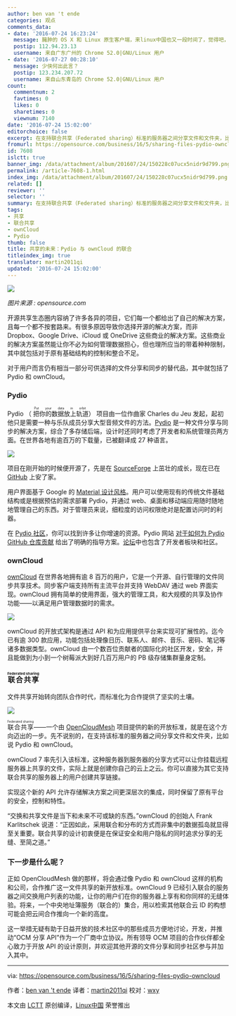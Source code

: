 ```yaml
---
author: ben van 't ende
categories: 观点
comments_data:
- date: '2016-07-24 16:23:24'
  message: 臃肿的 OS X 和 Linux 原生客户端，来linux中国也又一段时间了，觉得吧，还是改名叫叫windows中国好，或者虚拟机linux中国好
  postip: 112.94.23.13
  username: 来自广东广州的 Chrome 52.0|GNU/Linux 用户
- date: '2016-07-27 00:28:10'
  message: 少侠何出此言？
  postip: 123.234.207.72
  username: 来自山东青岛的 Chrome 52.0|GNU/Linux 用户
count:
  commentnum: 2
  favtimes: 0
  likes: 0
  sharetimes: 0
  viewnum: 7140
date: '2016-07-24 15:02:00'
editorchoice: false
excerpt: 在支持联合共享（Federated sharing）标准的服务器之间分享文件和文件夹，比如说 Pydio 和 ownCloud。
fromurl: https://opensource.com/business/16/5/sharing-files-pydio-owncloud
id: 7608
islctt: true
banner_img: /data/attachment/album/201607/24/150228c07ucx5nidr9d799.png
permalink: /article-7608-1.html
index_img: /data/attachment/album/201607/24/150228c07ucx5nidr9d799.png.thumb.jpg
related: []
reviewer: ''
selector: ''
summary: 在支持联合共享（Federated sharing）标准的服务器之间分享文件和文件夹，比如说 Pydio 和 ownCloud。
tags:
- 共享
- 联合共享
- ownCloud
- Pydio
thumb: false
title: 共享的未来：Pydio 与 ownCloud 的联合
titleindex_img: true
translator: martin2011qi
updated: '2016-07-24 15:02:00'
---
```


![](/data/attachment/album/201607/24/150228c07ucx5nidr9d799.png)


*图片来源 : opensource.com*


开源共享生态圈内容纳了许多各异的项目，它们每一个都给出了自己的解决方案，且每一个都不按套路来。有很多原因导致你选择开源的解决方案，而非 Dropbox、Google Drive、iCloud 或 OneDrive 这些商业的解决方案。这些商业的解决方案虽然能让你不必为如何管理数据担心，但也理所应当的带着种种限制，其中就包括对于原有基础结构的控制和整合不足。


对于用户而言仍有相当一部分可供选择的文件分享和同步的替代品，其中就包括了 Pydio 和 ownCloud。


### Pydio


Pydio （<ruby> 把你的数据放上轨道 <rp>  （ </rp> <rt>  Put your data in orbit </rt> <rp>  ） </rp></ruby>） 项目由一位作曲家 Charles du Jeu 发起，起初他只是需要一种与乐队成员分享大型音频文件的方法。[Pydio](https://pydio.com/) 是一种文件分享与同步的解决方案，综合了多存储后端，设计时还同时考虑了开发者和系统管理员两方面。在世界各地有逾百万的下载量，已被翻译成 27 种语言。


![](/data/attachment/album/201607/24/145933f90nyv2tv66yq7wv.jpg)


项目在刚开始的时候便开源了，先是在 [SourceForge](https://sourceforge.net/projects/ajaxplorer/) 上茁壮的成长，现在已在 [GitHub](https://github.com/pydio/) 上安了家。


用户界面基于 Google 的 [Material 设计风格](https://www.google.com/design/spec/material-design/introduction.html)。用户可以使用现有的传统文件基础结构或是根据预估的需求部署 Pydio，并通过 web、桌面和移动端应用随时随地地管理自己的东西。对于管理员来说，细粒度的访问权限绝对是配置访问时的利器。


在 [Pydio 社区](https://pydio.com/en/community)，你可以找到许多让你增速的资源。Pydio 网站 [对于如何为 Pydio GitHub 仓库贡献](https://pydio.com/en/community/contribute) 给出了明确的指导方案。[论坛](https://pydio.com/forum/f)中也包含了开发者板块和社区。


### ownCloud


[ownCloud](https://owncloud.org/) 在世界各地拥有逾 8 百万的用户，它是一个开源、自行管理的文件同步共享技术。同步客户端支持所有主流平台并支持 WebDAV 通过 web 界面实现。ownCloud 拥有简单的使用界面，强大的管理工具，和大规模的共享及协作功能——以满足用户管理数据时的需求。


![](/data/attachment/album/201607/24/150008y1ogtbetj81b95ts.jpg)


ownCloud 的开放式架构是通过 API 和为应用提供平台来实现可扩展性的。迄今已有逾 300 款应用，功能包括处理像日历、联系人、邮件、音乐、密码、笔记等诸多数据类型。ownCloud 由一个数百位贡献者的国际化的社区开发，安全，并且能做到为小到一个树莓派大到好几百万用户的 PB 级存储集群量身定制。


### <ruby> 联合共享 <rp>  （ </rp> <rt>  Federated sharing </rt> <rp>  ） </rp></ruby>


文件共享开始转向团队合作时代，而标准化为合作提供了坚实的土壤。


![](/data/attachment/album/201607/24/150330kb46smc0w6ytmrx6.png)


<ruby> 联合共享 <rp>  （ </rp> <rt>  Federated sharing </rt> <rp>  ） </rp></ruby>——一个由 [OpenCloudMesh](https://wiki.geant.org/display/OCM/Open+Cloud+Mesh) 项目提供的新的开放标准，就是在这个方向迈出的一步。先不说别的，在支持该标准的服务器之间分享文件和文件夹，比如说 Pydio 和 ownCloud。


ownCloud 7 率先引入该标准，这种服务器到服务器的分享方式可以让你挂载远程服务器上共享的文件，实际上就是创建你自己的云上之云。你可以直接为其它支持联合共享的服务器上的用户创建共享链接。


实现这个新的 API 允许存储解决方案之间更深层次的集成，同时保留了原有平台的安全，控制和特性。


“交换和共享文件是当下和未来不可或缺的东西。”ownCloud 的创始人 Frank Karlitschek 说道：“正因如此，采用联合和分布的方式而非集中的数据孤岛就显得至关重要。联合共享的设计初衷便是在保证安全和用户隐私的同时追求分享的无缝、至简之道。”


### 下一步是什么呢？


正如 OpenCloudMesh 做的那样，将会通过像 Pydio 和 ownCloud 这样的机构和公司，合作推广这一文件共享的新开放标准。ownCloud 9 已经引入联合的服务器之间交换用户列表的功能，让你的用户们在你的服务器上享有和你同样的无缝体验。将来，一个中央地址簿服务（联合的）集合，用以检索其他联合云 ID 的构想可能会把云间合作推向一个新的高度。


这一举措无疑有助于日益开放的技术社区中的那些成员方便地讨论，开发，并推动“OCM 分享 API”作为一个厂商中立协议。所有领导 OCM 项目的合作伙伴都全心致力于开放 API 的设计原则，并欢迎其他开源的文件分享和同步社区参与并加入其中。




---


via: <https://opensource.com/business/16/5/sharing-files-pydio-owncloud>


作者：[ben van 't ende](https://opensource.com/users/benvantende) 译者：[martin2011qi](https://github.com/martin2011qi) 校对：[wxy](https://github.com/wxy)


本文由 [LCTT](https://github.com/LCTT/TranslateProject) 原创编译，[Linux中国](https://linux.cn/) 荣誉推出